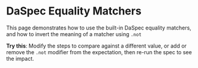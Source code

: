 # DaSpec Equality Matchers

This page demonstrates how to use the built-in DaSpec equality matchers, and how to invert the meaning of a matcher using `.not`

**Try this**: Modify the steps to compare against a different value, or add or remove the `.not` modifier from the expectation, then re-run the spec to see the impact.
